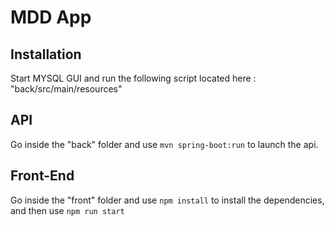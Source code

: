 # MDD App

## Installation

Start MYSQL GUI and run the following script located here : "back/src/main/resources" 

## API

Go inside the "back" folder and use `mvn spring-boot:run` to launch the api.

## Front-End

Go inside the "front" folder and use `npm install` to install the dependencies, and then use `npm run start` 
